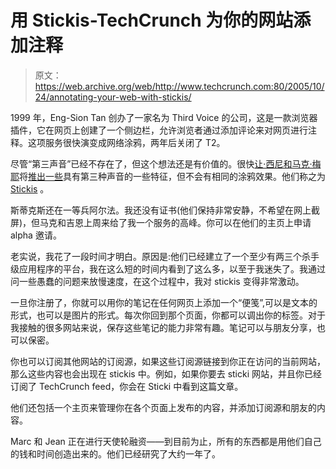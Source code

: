 # 用 Stickis-TechCrunch 为你的网站添加注释

> 原文：<https://web.archive.org/web/http://www.techcrunch.com:80/2005/10/24/annotating-your-web-with-stickis/>

1999 年，Eng-Sion Tan 创办了一家名为 Third Voice 的公司，这是一款浏览器插件，它在网页上创建了一个侧边栏，允许浏览者通过添加评论来对网页进行注释。这项服务很快演变成网络涂鸦，两年后关闭了 T2。

尽管“第三声音”已经不存在了，但这个想法还是有价值的。很快[让·西尼和马克·梅耶](https://web.archive.org/web/20211205082946/http://www.activeweave.com/bios/)将[推出一些](https://web.archive.org/web/20211205082946/http://www.activeweave.com/)具有第三种声音的一些特征，但不会有相同的涂鸦效果。他们称之为 [Stickis](https://web.archive.org/web/20211205082946/http://www.activeweave.com/) 。

斯蒂克斯还在一等兵阿尔法。我还没有证书(他们保持非常安静，不希望在网上截屏)，但马克和吉恩上周来给了我一个服务的高峰。你可以在他们的主页上申请 alpha 邀请。

老实说，我花了一段时间才明白。原因是:他们已经建立了一个至少有两三个杀手级应用程序的平台，我在这么短的时间内看到了这么多，以至于我迷失了。我通过问一些愚蠢的问题来放慢速度，在这个过程中，我对 stickis 变得非常激动。

一旦你注册了，你就可以用你的笔记在任何网页上添加一个“便笺”,可以是文本的形式，也可以是图片的形式。每次你回到那个页面，你都可以调出你的标签。对于我接触的很多网站来说，保存这些笔记的能力非常有趣。笔记可以与朋友分享，也可以保密。

你也可以订阅其他网站的订阅源，如果这些订阅源链接到你正在访问的当前网站，那么这些内容也会出现在 stickis 中。例如，如果你要去 sticki 网站，并且你已经订阅了 TechCrunch feed，你会在 Sticki 中看到这篇文章。

他们还包括一个主页来管理你在各个页面上发布的内容，并添加订阅源和朋友的内容。

Marc 和 Jean 正在进行天使轮融资——到目前为止，所有的东西都是用他们自己的钱和时间创造出来的。他们已经研究了大约一年了。